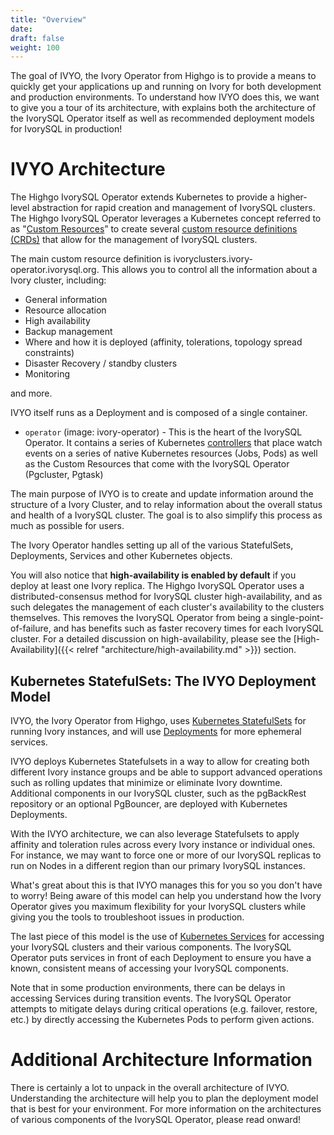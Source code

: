 ```yaml
---
title: "Overview"
date:
draft: false
weight: 100
---
```


The goal of IVYO, the Ivory Operator from Highgo is to provide a means to quickly get
your applications up and running on Ivory for both development and
production environments. To understand how IVYO does this, we
want to give you a tour of its architecture, with explains both the architecture
of the IvorySQL Operator itself as well as recommended deployment models for
IvorySQL in production!

# IVYO Architecture

The Highgo IvorySQL Operator extends Kubernetes to provide a higher-level
abstraction for rapid creation and management of IvorySQL clusters.  The
Highgo IvorySQL Operator leverages a Kubernetes concept referred to as
"[Custom Resources](https://kubernetes.io/docs/concepts/extend-kubernetes/api-extension/custom-resources/)”
to create several
[custom resource definitions (CRDs)](https://kubernetes.io/docs/concepts/extend-kubernetes/api-extension/custom-resources/#customresourcedefinitions)
that allow for the management of IvorySQL clusters.

The main custom resource definition is ivoryclusters.ivory-operator.ivorysql.org. This allows you to control all the information about a Ivory cluster, including:

- General information
- Resource allocation
- High availability
- Backup management
- Where and how it is deployed (affinity, tolerations, topology spread constraints)
- Disaster Recovery / standby clusters
- Monitoring

and more.

IVYO itself runs as a Deployment and is composed of a single container.

- `operator` (image: ivory-operator) - This is the heart of the IvorySQL
Operator. It contains a series of Kubernetes
[controllers](https://kubernetes.io/docs/concepts/architecture/controller/) that
place watch events on a series of native Kubernetes resources (Jobs, Pods) as
well as the Custom Resources that come with the IvorySQL Operator (Pgcluster,
Pgtask)

The main purpose of IVYO is to create and update information
around the structure of a Ivory Cluster, and to relay information about the
overall status and health of a IvorySQL cluster. The goal is to also simplify
this process as much as possible for users.

The Ivory Operator handles setting up all of the various StatefulSets, Deployments, Services and other Kubernetes objects.

You will also notice that **high-availability is enabled by default** if you deploy at least one Ivory replica. The
Highgo IvorySQL Operator uses a distributed-consensus method for IvorySQL
cluster high-availability, and as such delegates the management of each
cluster's availability to the clusters themselves. This removes the IvorySQL
Operator from being a single-point-of-failure, and has benefits such as faster
recovery times for each IvorySQL cluster. For a detailed discussion on
high-availability, please see the [High-Availability]({{< relref "architecture/high-availability.md" >}})
section.

## Kubernetes StatefulSets: The IVYO Deployment Model

IVYO, the Ivory Operator from Highgo, uses [Kubernetes StatefulSets](https://kubernetes.io/docs/concepts/workloads/controllers/statefulset/)
for running Ivory instances, and will use [Deployments](https://kubernetes.io/docs/concepts/workloads/controllers/deployment/) for more ephemeral services.

IVYO deploys Kubernetes Statefulsets in a way to allow for creating both different Ivory instance groups and be able to support advanced operations such as rolling updates that minimize or eliminate Ivory downtime. Additional components in our
IvorySQL cluster, such as the pgBackRest repository or an optional PgBouncer,
are deployed with Kubernetes Deployments.

With the IVYO architecture, we can also leverage Statefulsets to apply affinity and toleration rules across every Ivory instance or individual ones. For instance, we may want to force one or more of our IvorySQL replicas to run on Nodes in a different region than
our primary IvorySQL instances.

What's great about this is that IVYO manages this for you so you don't have to worry! Being aware of
this model can help you understand how the Ivory Operator gives you maximum
flexibility for your IvorySQL clusters while giving you the tools to
troubleshoot issues in production.

The last piece of this model is the use of [Kubernetes Services](https://kubernetes.io/docs/concepts/services-networking/service/)
for accessing your IvorySQL clusters and their various components. The
IvorySQL Operator puts services in front of each Deployment to ensure you have
a known, consistent means of accessing your IvorySQL components.

Note that in some production environments, there can be delays in accessing
Services during transition events. The IvorySQL Operator attempts to mitigate
delays during critical operations (e.g. failover, restore, etc.) by directly
accessing the Kubernetes Pods to perform given actions.

# Additional Architecture Information

There is certainly a lot to unpack in the overall architecture of IVYO. Understanding the architecture will help you to plan
the deployment model that is best for your environment. For more information on
the architectures of various components of the IvorySQL Operator, please read
onward!

